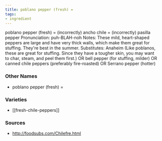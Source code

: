 ```yaml
---
title: poblano pepper (fresh) =
tags:
- ingredient
---
```

poblano pepper (fresh) = (incorrectly) ancho chile = (incorrectly) pasilla pepper Pronunciation: puh-BLAH-noh Notes: These mild, heart-shaped peppers are large and have very thick walls, which make them great for stuffing. They're best in the summer. Substitutes: Anaheim (Like poblanos, these are great for stuffing. Since they have a tougher skin, you may want to char, steam, and peel them first.) OR bell pepper (for stuffing, milder) OR canned chile peppers (preferably fire-roasted) OR Serrano pepper (hotter)

### Other Names

* poblano pepper (fresh) =

### Varieties

* [[fresh-chile-peppers]]

### Sources
* http://foodsubs.com/Chilefre.html
